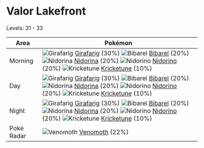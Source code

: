 # Valor Lakefront
Levels: 31 - 33

Area       | Pokémon
---        | ---
Morning    | ![][203]  [Girafarig] (30%) ![][400]  [Bibarel] (20%) ![][030]  [Nidorina] (20%)  ![][033]  [Nidorino] (20%) ![][402]  [Kricketune] (10%)
Day        | ![][203]  [Girafarig] (30%) ![][400]  [Bibarel] (20%) ![][030]  [Nidorina] (20%)  ![][033]  [Nidorino] (20%) ![][402]  [Kricketune] (10%)
Night      | ![][203]  [Girafarig] (30%) ![][400]  [Bibarel] (20%) ![][030]  [Nidorina] (20%)  ![][033]  [Nidorino] (20%) ![][402]  [Kricketune] (10%)
Poké Radar | ![][049]  [Venomoth] (22%)


[030]: https://raw.githubusercontent.com/PokeAPI/sprites/master/sprites/pokemon/30.png "Nidorina"
[033]: https://raw.githubusercontent.com/PokeAPI/sprites/master/sprites/pokemon/33.png "Nidorino"
[049]: https://raw.githubusercontent.com/PokeAPI/sprites/master/sprites/pokemon/49.png "Venomoth"
[203]: https://raw.githubusercontent.com/PokeAPI/sprites/master/sprites/pokemon/203.png "Girafarig"
[400]: https://raw.githubusercontent.com/PokeAPI/sprites/master/sprites/pokemon/400.png "Bibarel"
[402]: https://raw.githubusercontent.com/PokeAPI/sprites/master/sprites/pokemon/402.png "Kricketune"
[Nidorina]: /pokemon_changes/030.md
[Nidorino]: /pokemon_changes/033.md
[Venomoth]: /pokemon_changes/049.md
[Girafarig]: /pokemon_changes/203.md
[Bibarel]: /pokemon_changes/400.md
[Kricketune]: /pokemon_changes/402.md
